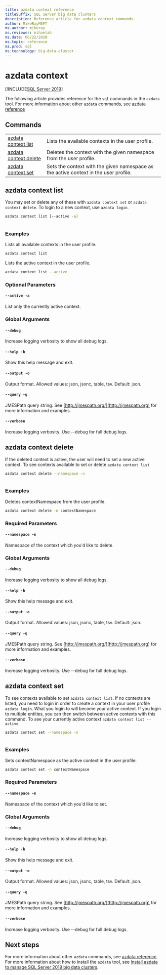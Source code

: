 ```yaml
---
title: azdata context reference
titleSuffix: SQL Server big data clusters
description: Reference article for azdata context commands.
author: MikeRayMSFT
ms.author: mikeray
ms.reviewer: mihaelab
ms.date: 06/22/2020
ms.topic: reference
ms.prod: sql
ms.technology: big-data-cluster
---
```


# azdata context

[!INCLUDE[SQL Server 2019](../includes/applies-to-version/sqlserver2019.md)]

The following article provides reference for the `sql` commands in the `azdata` tool. For more information about other `azdata` commands, see [azdata reference](reference-azdata.md)

## Commands
|     |     |
| --- | --- |
[azdata context list](#azdata-context-list) | Lists the available contexts in the user profile.
[azdata context delete](#azdata-context-delete) | Deletes the context with the given namespace from the user profile.
[azdata context set](#azdata-context-set) | Sets the context with the given namespace as the active context in the user profile.
## azdata context list
You may set or delete any of these with `azdata context set` or `azdata context delete`. To login to a new context, use `azdata login`.
```bash
azdata context list [--active -a] 
                    
```
### Examples
Lists all available contexts in the user profile.
```bash
azdata context list
```
Lists the active context in the user profile.
```bash
azdata context list --active
```
### Optional Parameters
#### `--active -a`
List only the currently active context.
### Global Arguments
#### `--debug`
Increase logging verbosity to show all debug logs.
#### `--help -h`
Show this help message and exit.
#### `--output -o`
Output format.  Allowed values: json, jsonc, table, tsv.  Default: json.
#### `--query -q`
JMESPath query string. See [http://jmespath.org/](http://jmespath.org) for more information and examples.
#### `--verbose`
Increase logging verbosity. Use --debug for full debug logs.
## azdata context delete
If the deleted context is active, the user will need to set a new active context. To see contexts available to set or delete `azdata context list`
```bash
azdata context delete --namespace -n 
                      
```
### Examples
Deletes contextNamespace from the user profile.
```bash
azdata context delete -n contextNamespace
```
### Required Parameters
#### `--namespace -n`
Namespace of the context which you'd like to delete.
### Global Arguments
#### `--debug`
Increase logging verbosity to show all debug logs.
#### `--help -h`
Show this help message and exit.
#### `--output -o`
Output format.  Allowed values: json, jsonc, table, tsv.  Default: json.
#### `--query -q`
JMESPath query string. See [http://jmespath.org/](http://jmespath.org) for more information and examples.
#### `--verbose`
Increase logging verbosity. Use --debug for full debug logs.
## azdata context set
To see contexts available to set `azdata context list`. If no contexts are listed, you need to login in order to create a context in your user profile `azdata login`. What you login to will become your active context. If you login to multiple entities, you can then switch between active contexts with this command. To see your currently active context `azdata context list --active`
```bash
azdata context set --namespace -n 
                   
```
### Examples
Sets contextNamespace as the active context in the user profile.
```bash
azdata context set -n contextNamespace
```
### Required Parameters
#### `--namespace -n`
Namespace of the context which you'd like to set.
### Global Arguments
#### `--debug`
Increase logging verbosity to show all debug logs.
#### `--help -h`
Show this help message and exit.
#### `--output -o`
Output format.  Allowed values: json, jsonc, table, tsv.  Default: json.
#### `--query -q`
JMESPath query string. See [http://jmespath.org/](http://jmespath.org) for more information and examples.
#### `--verbose`
Increase logging verbosity. Use --debug for full debug logs.

## Next steps

For more information about other `azdata` commands, see [azdata reference](reference-azdata.md). For more information about how to install the `azdata` tool, see [Install azdata to manage SQL Server 2019 big data clusters](deploy-install-azdata.md).
